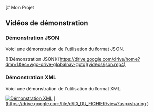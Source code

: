 [# Mon Projet

## Vidéos de démonstration

### Démonstration JSON
Voici une démonstration de l'utilisation du format JSON.

[![Démonstration JSON]([https://drive.google.com/drive/home?dmr=1&ec=wgc-drive-globalnav-goto](videos/json.mp4)

### Démonstration XML
Voici une démonstration de l'utilisation du format XML.

[![Démonstration XML](https://img.youtube.com/vi/ID_DE_LA_VIDEO/maxresdefault.jpg)](videos/xml.mp4)
](https://drive.google.com/file/d/ID_DU_FICHIER/view?usp=sharing
)
